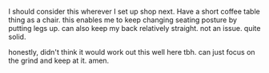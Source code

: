 I should consider this wherever I set up shop next.
Have a short coffee table thing as a chair. this enables me to keep changing seating posture by putting legs up. can also keep my back relatively straight. not an issue. quite solid.

honestly, didn't think it would work out this well here tbh. can just focus on the grind and keep at it. amen.
